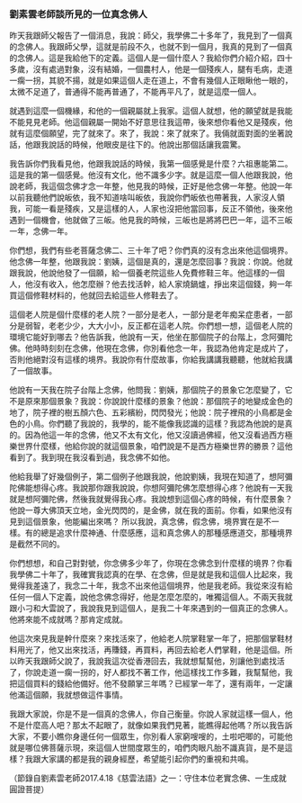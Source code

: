 ### 劉素雲老師談所見的一位真念佛人

昨天我跟師父報告了一個消息，我說：師父，我學佛二十多年了，我見到了一個真的念佛人。我跟師父學，這就是前段不久，也就不到一個月，我真的見到了一個真的念佛人。這是我給他下的定義。這個人是一個什麼人？我給你們介紹介紹，四十多歲，沒有處過對象，沒有結婚，一個農村人，他是一個殘疾人，腿有毛病，走道一瘸一拐，其貌不揚，就是如果這個人走在道上，不會有幾個人正眼瞅他一眼的，太微不足道了，普通得不能再普通了，不能再平凡了，就是這麼一個人。

就遇到這麼一個機緣，和他的一個親屬就上我家。這個人就想，他的願望就是我能不能見見老師。他這個親屬一開始不好意思往我這帶，後來想你看他又是殘疾，他就有這麼個願望，完了就來了。來了，我說：來了就來了。我倆就面對面的坐著說話，他跟我說話的時候，他眼皮是往下的。他說出那個話讓我震驚。

我告訴你們我看見他，他跟我說話的時候，我第一個感覺是什麼？六祖惠能第二。這是我的第一個感覺。他沒有文化，他不識多少字。就是這麼一個人他跟我說，他說老師，我這個念佛才念一年整，他見我的時候，正好是他念佛一年整。他說一年以前我聽他們說皈依，我不知道啥叫皈依，我說你們皈依也帶著我，人家沒人領我，可能一看是殘疾，又是這樣的人，人家也沒把他當回事，反正不領他，後來他遇到一個機會，他就做了三皈。他見我的時候，三皈也是將將巴巴一年，這不三皈一年，念佛一年。

你們想，我們有些老菩薩念佛二、三十年了吧？你們真的沒有念出來他這個境界。他念佛一年整，他跟我說：劉姨，這個是真的，還是怎麼回事？我說：你說。他就跟我說，他說他發了一個願，給一個養老院這些人免費修鞋三年。他這樣的一個人，他沒有收入，他怎麼辦？他去找活幹，給人家燒鍋爐，掙出來這個錢，夠一年買這個修鞋材料的，他就回去給這些人修鞋去了。

這個老人院是個什麼樣的老人院？一部分是老人，一部分是老年痴呆症患者，一部分是弱智，老老少少，大大小小，反正都在這老人院。你們想一想，這個老人院的環境它能好到哪去？他告訴我，他說有一天，他坐在那個院子的台階上，念阿彌陀佛。他時時刻刻在念佛，他現在念佛，你別看他念一年，我認為他肯定是成片了，否則他絕對沒有這樣的境界。我說你有什麼故事，你給我講講我聽聽，他就給我講了一個故事。

他說有一天我在院子台階上念佛，他問我：劉姨，那個院子的景象它怎麼變了，它不是原來那個景象？我說：你說說什麼樣的景象？他說：那個院子的地變成金色的地了，院子裡的樹五顏六色、五彩繽紛，閃閃發光；他說：院子裡飛的小鳥都是金色的小鳥。你們聽了我說的，我學的，能不能像我認識的這樣？我認為他說的是真的。因為他這一年的念佛，他又不太有文化，他又沒讀過佛經，他又沒看過西方極樂世界什麼樣，他給你說的就這個景象，咱們說是不是西方極樂世界的勝景？這他看到了。我到現在我沒看到過，我念佛不如他。

他給我舉了好幾個例子，第二個例子他跟我說，他說劉姨，我現在知道了，想阿彌陀佛能想得心疼。我說那你跟我說說，你想阿彌陀佛怎麼想得心疼？他說有一天我就是想阿彌陀佛，然後我就覺得我心疼。我說想到這個心疼的時候，有什麼景象？他說一尊大佛頂天立地，金光閃閃的，是金佛，就在我的面前。你看，如果他沒有見到這個景象，他能編出來嗎？ 所以我說，真念佛，假念佛，境界實在是不一樣。有的總是追求什麼神通、什麼感應，這和真念佛人的那種感應道交，那種境界是截然不同的。

你們想想，和自己對對號，你念佛多少年了，你現在念佛念到什麼樣的境界？你看我學佛二十年了，我確實我認真的在學、在念佛，但是就是我和這個人比起來，我覺得我差遠了，我念二十年，我念不出來他這個境界，他是我老師。我從來沒有給任何一個人下定義，說他念佛念得好，他是怎麼怎麼的，唯獨這個人。不兩天我就跟小刁和大雲說了，我說我見到這個人，是我二十年來遇到的一個真正的念佛人。他將來能不成就嗎？那肯定成就。

他這次來見我是幹什麼來？來找活來了，他給老人院掌鞋掌一年了，把那個掌鞋材料用光了，他又出來找活，再賺錢，再買料，再回去給老人們掌鞋，他是這個。所以昨天我跟師父說了，我說我這次從香港回去，我就想幫幫他，別讓他到處找活了，你說走道一瘸一拐的，好人都找不著工作，他這樣找工作多難，我幫幫他，我把這個買料的錢給他備好。他不發願掌三年嗎？已經掌一年了，還有兩年，一定讓他滿這個願，我就想做這件事情。

我跟大家說，你是不是一個真的念佛人，你自己衡量。你說人家就這樣一個人，他不是什麼高人吧？那太不起眼了，就像如果我們見著，能瞧得起他嗎？所以我告訴大家，不要小瞧你身邊任何一個眾生，你別看人家窮嗖嗖的，土啦吧唧的，可能他就是哪位佛菩薩示現，來這個人世間度眾生的，咱們肉眼凡胎不識真貨，是不是這樣？我跟大家講的都是我的親身經歷，希望能引起你們的重視和共鳴。

（節錄自劉素雲老師2017.4.18《慈雲法語》之一：守住本位老實念佛、一生成就圓證菩提）
